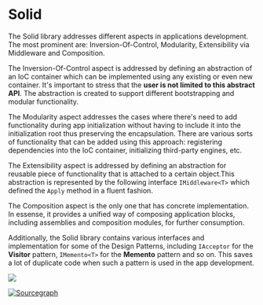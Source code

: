 # Solid

The Solid library addresses different aspects in applications development.
The most prominent are: Inversion-Of-Control, Modularity, Extensibility via Middleware and Composition.

The Inversion-Of-Control aspect is addressed by defining an abstraction of an IoC container which can be implemented using any existing or even new container. It's important to stress that the **user is not limited to this abstract API**. The abstraction is created to support different bootstrapping and modular functionality. 

The Modularity aspect addresses the cases where there's need to add functionality during app initialization without having to include it into the initialization root thus preserving the encapsulation. There are various sorts of functionality that can be added using this approach: registering dependencies into the IoC container, initializing third-party engines, etc.

The Extensibility aspect is addressed by defining an abstraction for reusable piece of functionality that is attached to a certain object.This abstraction is represented by the following interface ```IMiddleware<T>``` which defined the ```Apply``` method in a fluent fashion.

The Composition aspect is the only one that has concrete implementation. In essense, it provides a unified way of composing application blocks, including assemblies and composition modules, for further consumption.

Additionally, the Solid library contains various interfaces and implementation for some of the Design Patterns, including ```IAcceptor``` for the **Visitor** pattern, ```IMemento<T>``` for the **Memento** pattern and so on. This saves a lot of duplicate code when such a pattern is used in the app development.

<img src=https://ci.appveyor.com/api/projects/status/github/godrose/solid>

[![Sourcegraph](https://sourcegraph.com/github.com/godrose/Solid/-/badge.svg)](https://sourcegraph.com/github.com/godrose/Solid?badge)
